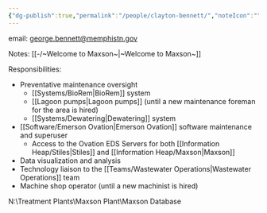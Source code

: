 ```yaml
---
{"dg-publish":true,"permalink":"/people/clayton-bennett/","noteIcon":"","created":"2025-05-20T09:18:16.642-05:00"}
---
```



email: george.bennett@memphistn.gov

Notes: [[-/~Welcome to Maxson~\|~Welcome to Maxson~]]

Responsibilities:
- Preventative maintenance oversight
	- [[Systems/BioRem\|BioRem]] system
	- [[Lagoon pumps\|Lagoon pumps]] (until a new maintenance foreman for the area is hired)
	- [[Systems/Dewatering\|Dewatering]] system
- [[Software/Emerson Ovation\|Emerson Ovation]] software maintenance and superuser
	- Access to the Ovation EDS Servers for both [[Information Heap/Stiles\|Stiles]] and [[Information Heap/Maxson\|Maxson]]
- Data visualization and analysis
- Technology liaison to the [[Teams/Wastewater Operations\|Wastewater Operations]] team
- Machine shop operator (until a new machinist is hired)

N:\Treatment Plants\Maxson Plant\Maxson Database
